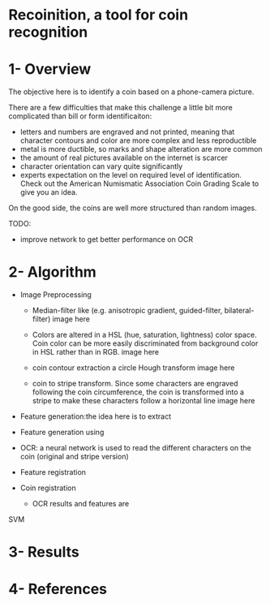 # Recoinition, a tool for coin recognition

# 1- Overview
The objective here is to identify a coin based on a phone-camera picture.

There are a few difficulties that make this challenge a little bit more complicated than bill or form identificaiton:
* letters and numbers are engraved and not printed, meaning that character contours and color are more complex and less reproductible
* metal is more ductible, so marks and shape alteration are more common
* the amount of real pictures available on the internet is scarcer
* character orientation can vary quite significantly
* experts expectation on the level on required level of identification. Check out the American Numismatic Association Coin Grading Scale to give you an idea.

On the good side, the coins are well more structured than random images.

TODO:
* improve network to get better performance on OCR


# 2- Algorithm
* Image Preprocessing
  * Median-filter like (e.g. anisotropic gradient, guided-filter, bilateral-filter)
image here
  
  * Colors are altered in a HSL (hue, saturation, lightness) color space. Coin color can be more easily discriminated from background color in HSL rather than in RGB.
image here
 
  * coin contour extraction a circle Hough transform
image here
 
  * coin to stripe transform. Since some characters are engraved following the coin circumference, the coin is transformed into a stripe to make these characters follow a horizontal line
image here
  
* Feature generation:the idea here is to extract 
 * Feature generation using 
 * OCR: a neural network is used to read the different characters on the coin (original and stripe version)
 * Feature registration

* Coin registration
   * OCR results and features are 

SVM


# 3- Results




# 4- References



